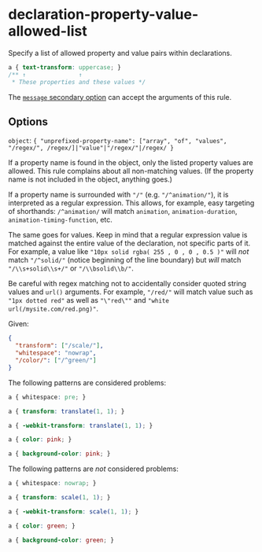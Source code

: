 # declaration-property-value-allowed-list

Specify a list of allowed property and value pairs within declarations.

<!-- prettier-ignore -->
```css
a { text-transform: uppercase; }
/** ↑               ↑
 * These properties and these values */
```

The [`message` secondary option](https://github.com/stylelint/stylelint/tree/15.10.3/docsuser-guideconfigure.md#message) can accept the arguments of this rule.

## Options

`object`: `{ "unprefixed-property-name": ["array", "of", "values", "/regex/", /regex/]|"value"|"/regex/"|/regex/ }`

If a property name is found in the object, only the listed property values are allowed. This rule complains about all non-matching values. (If the property name is not included in the object, anything goes.)

If a property name is surrounded with `"/"` (e.g. `"/^animation/"`), it is interpreted as a regular expression. This allows, for example, easy targeting of shorthands: `/^animation/` will match `animation`, `animation-duration`, `animation-timing-function`, etc.

The same goes for values. Keep in mind that a regular expression value is matched against the entire value of the declaration, not specific parts of it. For example, a value like `"10px solid rgba( 255 , 0 , 0 , 0.5 )"` will _not_ match `"/^solid/"` (notice beginning of the line boundary) but _will_ match `"/\\s+solid\\s+/"` or `"/\\bsolid\\b/"`.

Be careful with regex matching not to accidentally consider quoted string values and `url()` arguments. For example, `"/red/"` will match value such as `"1px dotted red"` as well as `"\"red\""` and `"white url(/mysite.com/red.png)"`.

Given:

```json
{
  "transform": ["/scale/"],
  "whitespace": "nowrap",
  "/color/": ["/^green/"]
}
```

The following patterns are considered problems:

<!-- prettier-ignore -->
```css
a { whitespace: pre; }
```

<!-- prettier-ignore -->
```css
a { transform: translate(1, 1); }
```

<!-- prettier-ignore -->
```css
a { -webkit-transform: translate(1, 1); }
```

<!-- prettier-ignore -->
```css
a { color: pink; }
```

<!-- prettier-ignore -->
```css
a { background-color: pink; }
```

The following patterns are _not_ considered problems:

<!-- prettier-ignore -->
```css
a { whitespace: nowrap; }
```

<!-- prettier-ignore -->
```css
a { transform: scale(1, 1); }
```

<!-- prettier-ignore -->
```css
a { -webkit-transform: scale(1, 1); }
```

<!-- prettier-ignore -->
```css
a { color: green; }
```

<!-- prettier-ignore -->
```css
a { background-color: green; }
```
